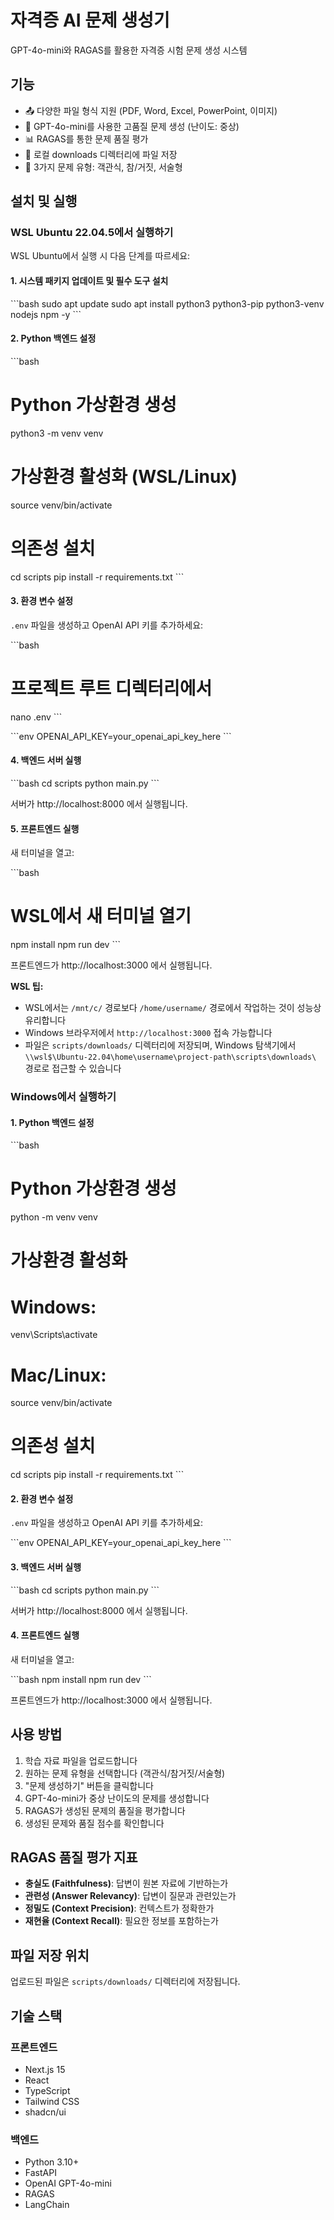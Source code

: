 # 자격증 AI 문제 생성기

GPT-4o-mini와 RAGAS를 활용한 자격증 시험 문제 생성 시스템

## 기능

- 📤 다양한 파일 형식 지원 (PDF, Word, Excel, PowerPoint, 이미지)
- 🤖 GPT-4o-mini를 사용한 고품질 문제 생성 (난이도: 중상)
- 📊 RAGAS를 통한 문제 품질 평가
- 💾 로컬 downloads 디렉터리에 파일 저장
- 🎯 3가지 문제 유형: 객관식, 참/거짓, 서술형

## 설치 및 실행

### WSL Ubuntu 22.04.5에서 실행하기

WSL Ubuntu에서 실행 시 다음 단계를 따르세요:

#### 1. 시스템 패키지 업데이트 및 필수 도구 설치

\`\`\`bash
sudo apt update
sudo apt install python3 python3-pip python3-venv nodejs npm -y
\`\`\`

#### 2. Python 백엔드 설정

\`\`\`bash
# Python 가상환경 생성
python3 -m venv venv

# 가상환경 활성화 (WSL/Linux)
source venv/bin/activate

# 의존성 설치
cd scripts
pip install -r requirements.txt
\`\`\`

#### 3. 환경 변수 설정

`.env` 파일을 생성하고 OpenAI API 키를 추가하세요:

\`\`\`bash
# 프로젝트 루트 디렉터리에서
nano .env
\`\`\`

\`\`\`env
OPENAI_API_KEY=your_openai_api_key_here
\`\`\`

#### 4. 백엔드 서버 실행

\`\`\`bash
cd scripts
python main.py
\`\`\`

서버가 http://localhost:8000 에서 실행됩니다.

#### 5. 프론트엔드 실행

새 터미널을 열고:

\`\`\`bash
# WSL에서 새 터미널 열기
npm install
npm run dev
\`\`\`

프론트엔드가 http://localhost:3000 에서 실행됩니다.

**WSL 팁:**
- WSL에서는 `/mnt/c/` 경로보다 `/home/username/` 경로에서 작업하는 것이 성능상 유리합니다
- Windows 브라우저에서 `http://localhost:3000` 접속 가능합니다
- 파일은 `scripts/downloads/` 디렉터리에 저장되며, Windows 탐색기에서 `\\wsl$\Ubuntu-22.04\home\username\project-path\scripts\downloads\` 경로로 접근할 수 있습니다

### Windows에서 실행하기

#### 1. Python 백엔드 설정

\`\`\`bash
# Python 가상환경 생성
python -m venv venv

# 가상환경 활성화
# Windows:
venv\Scripts\activate
# Mac/Linux:
source venv/bin/activate

# 의존성 설치
cd scripts
pip install -r requirements.txt
\`\`\`

#### 2. 환경 변수 설정

`.env` 파일을 생성하고 OpenAI API 키를 추가하세요:

\`\`\`env
OPENAI_API_KEY=your_openai_api_key_here
\`\`\`

#### 3. 백엔드 서버 실행

\`\`\`bash
cd scripts
python main.py
\`\`\`

서버가 http://localhost:8000 에서 실행됩니다.

#### 4. 프론트엔드 실행

새 터미널을 열고:

\`\`\`bash
npm install
npm run dev
\`\`\`

프론트엔드가 http://localhost:3000 에서 실행됩니다.

## 사용 방법

1. 학습 자료 파일을 업로드합니다
2. 원하는 문제 유형을 선택합니다 (객관식/참거짓/서술형)
3. "문제 생성하기" 버튼을 클릭합니다
4. GPT-4o-mini가 중상 난이도의 문제를 생성합니다
5. RAGAS가 생성된 문제의 품질을 평가합니다
6. 생성된 문제와 품질 점수를 확인합니다

## RAGAS 품질 평가 지표

- **충실도 (Faithfulness)**: 답변이 원본 자료에 기반하는가
- **관련성 (Answer Relevancy)**: 답변이 질문과 관련있는가
- **정밀도 (Context Precision)**: 컨텍스트가 정확한가
- **재현율 (Context Recall)**: 필요한 정보를 포함하는가

## 파일 저장 위치

업로드된 파일은 `scripts/downloads/` 디렉터리에 저장됩니다.

## 기술 스택

### 프론트엔드
- Next.js 15
- React
- TypeScript
- Tailwind CSS
- shadcn/ui

### 백엔드
- Python 3.10+
- FastAPI
- OpenAI GPT-4o-mini
- RAGAS
- LangChain
